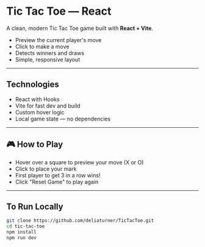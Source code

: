 # Tic Tac Toe — React

A clean, modern Tic Tac Toe game built with **React + Vite**.

- Preview the current player's move  
- Click to make a move  
- Detects winners and draws  
- Simple, responsive layout

---

## Technologies

- React with Hooks
- Vite for fast dev and build
- Custom hover logic
- Local game state — no dependencies

---

## 🎮 How to Play

- Hover over a square to preview your move (X or O)
- Click to place your mark
- First player to get 3 in a row wins!
- Click "Reset Game" to play again

---

## To Run Locally

```bash
git clone https://github.com/deliaturner/TicTacToe.git
cd tic-tac-toe
npm install
npm run dev